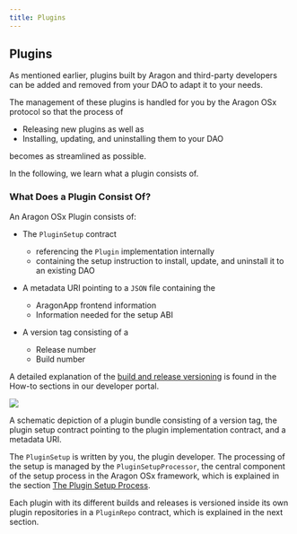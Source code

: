 ```yaml
---
title: Plugins
---
```


## Plugins

As mentioned earlier, plugins built by Aragon and third-party developers can be added and removed from your DAO to adapt it to your needs.

The management of these plugins is handled for you by the Aragon OSx protocol so that the process of

- Releasing new plugins as well as
- Installing, updating, and uninstalling them to your DAO

becomes as streamlined as possible.

In the following, we learn what a plugin consists of.

<!-- Add subgraphic from the framework overview main graphic-->

### What Does a Plugin Consist Of?

An Aragon OSx Plugin consists of:

- The `PluginSetup` contract

  - referencing the `Plugin` implementation internally
  - containing the setup instruction to install, update, and uninstall it to an existing DAO

- A metadata URI pointing to a `JSON` file containing the

  - AragonApp frontend information
  - Information needed for the setup ABI

- A version tag consisting of a

  - Release number
  - Build number

A detailed explanation of the [build and release versioning](../../../02-how-to-guides/02-plugin-development/07-publication/01-versioning.md) is found in the How-to sections in our developer portal.

<div class="center-column">

![](/optimized-svg/plugins/plugin-version.drawio.svg)

<p class="caption">
  A schematic depiction of a plugin bundle consisting of a version tag, the plugin setup contract pointing to the plugin implementation contract, and a metadata URI.
</p>

</div>

The `PluginSetup` is written by you, the plugin developer. The processing of the setup is managed by the `PluginSetupProcessor`, the central component of the setup process in the Aragon OSx framework, which is explained in the section [The Plugin Setup Process](./02-plugin-setup/index.md).

Each plugin with its different builds and releases is versioned inside its own plugin repositories in a `PluginRepo` contract, which is explained in the next section.
